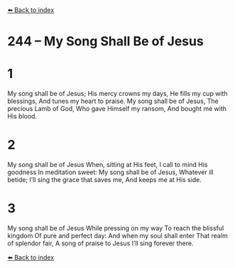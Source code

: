 [⬅️ Back to index](../README.md)

# 244 – My Song Shall Be of Jesus


# 1
My song shall be of Jesus;
His mercy crowns my days,
He fills my cup with blessings,
And tunes my heart to praise.
My song shall be of Jesus,
The precious Lamb of God,
Who gave Himself my ransom,
And bought me with His blood.

# 2
My song shall be of Jesus
When, sitting at His feet,
I call to mind His goodness
In meditation sweet:
My song shall be of Jesus,
Whatever ill betide;
I’ll sing the grace that saves me,
And keeps me at His side.

# 3
My song shall be of Jesus
While pressing on my way
To reach the blissful kingdom
Of pure and perfect day:
And when my soul shall enter
That realm of splendor fair,
A song of praise to Jesus
I’ll sing forever there.

[⬅️ Back to index](../README.md)
